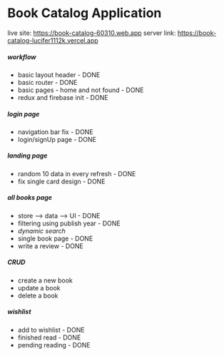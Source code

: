 # Book Catalog Application

live site: <https://book-catalog-60310.web.app>
server link: <https://book-catalog-lucifer1112k.vercel.app>

##### workflow

- basic layout header - DONE
- basic router - DONE
- basic pages - home and not found - DONE
- redux and firebase init - DONE

##### login page

- navigation bar fix - DONE
- login/signUp page - DONE

##### landing page

- random 10 data in every refresh - DONE
- fix single card design - DONE

##### all books page

- store --> data --> UI - DONE
- filtering using publish year - DONE
- _dynamic search_
- single book page - DONE
- write a review - DONE

##### CRUD

- create a new book
- update a book
- delete a book

##### wishlist

- add to wishlist - DONE
- finished read - DONE
- pending reading - DONE
